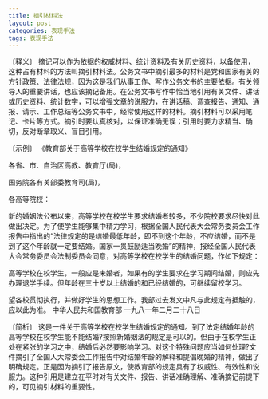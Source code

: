 ```yaml
---
title: 摘引材料法
layout: post
categories: 表现手法
tags: 表现手法
---
```


〔释义〕 摘记可以作为依据的权威材料、统计资料及有关历史资料，以备使用，这种占有材料的方法叫摘引材料法。公务文书中摘引最多的材料是党和国家有关的方针政策、法律法规，因为这是我们从事工作、写作公务文书的主要依据。有关领导人的重要讲话，也应该摘记备用。在公务文书写作中恰当地引用有关文件、讲话或历史资料、统计数字，可以增强文章的说服力，在讲话稿、调查报告、通知、通报、请示、工作总结等公务文书中，经常使用这样的材料。摘引材料可以采用笔记、卡片等方式。摘引时要认真核对，以保证准确无误；引用时要力求精当、确切，反对断章取义、盲目引用。

〔示例〕 《教育部关于高等学校在校学生结婚规定的通知》

各省、市、自治区高教、教育厅(局)，

国务院各有关部委教育司(局)，

各高等院校：

新的婚姻法公布以来，高等学校在校学生要求结婚者较多，不少院校要求尽快对此做出决定。为了使学生能够集中精力学习，根据全国人民代表大会常务委员会工作报告中指出的“法律规定的是结婚最低年龄，即不到这个年龄，不应结婚，而不是到了这个年龄就一定要结婚。国家一贯鼓励适当晚婚”的精神，报经全国人民代表大会常务委员会法制委员会同意，对高等学校在校学生的结婚问题，作如下规定：

高等学校在校学生，一般应是未婚者，如果有的学生要求在学习期间结婚，则应先办理退学手续。但年龄在三十岁以上结婚的和已经结婚的，可继续留校学习。

望各校贯彻执行，并做好学生的思想工作。我部过去发文中凡与此规定有抵触的，应以此为准。
中华人民共和国教育部
一九八一年二月二十八日

〔简析〕 这是一件关于高等学校在校学生结婚规定的通知。到了法定结婚年龄的高等学校在校学生能不能结婚?按照新婚姻法的规定是可以的。但由于在校学生正处在紧张的学习之中，结婚后必然要影响学习。对这个特殊问题应当如何处理?文件摘引了全国人大常委会工作报告中对结婚年龄的解释和提倡晚婚的精神，做出了明确规定。正是因为摘引了报告原文，使教育部的规定具有了权威性、有效性和说服力。这种引用是建立在平时对有关文件、报告、讲话准确理解、准确摘记前提下的，可见摘引材料的重要性。 